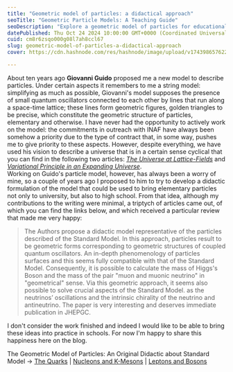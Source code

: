 ```yaml
---
title: "Geometric model of particles: a didactical approach"
seoTitle: "Geometric Particle Models: A Teaching Guide"
seoDescription: "Explore a geometric model of particles for educational use, linking quantum oscillators with space-time geometry to explain particle phenomena"
datePublished: Thu Oct 24 2024 10:00:00 GMT+0000 (Coordinated Universal Time)
cuid: cm8r6zsqo000g08l7ah8ccl67
slug: geometric-model-of-particles-a-didactical-approach
cover: https://cdn.hashnode.com/res/hashnode/image/upload/v1743986576222/4fe221c6-c945-4d55-a10d-ed303d8f1ab2.jpeg

---
```


About ten years ago **Giovanni Guido** proposed me a new model to describe particles. Under certain aspects it remembers to me a string model: simplifying as much as possible, Giovanni's model supposes the presence of small quantum oscillators connected to each other by lines that run along a space-time lattice; these lines form geometric figures, golden triangles to be precise, which constitute the geometric structure of particles, elementary and otherwise. I have never had the opportunity to actively work on the model: the commitments in outreach with INAF have always been somehow a priority due to the type of contract that, in some way, pushes me to give priority to these aspects. However, despite everything, we have used his vision to describe a universe that is in a certain sense cyclical that you can find in the following two articles: [_The Universe at Lattice-Fields_](https://www.scirp.org/journal/paperinformation?paperid=80081) and [_Variational Principle in an Expanding Universe_](https://www.scirp.org/journal/paperinformation?paperid=82174).  
Working on Guido's particle model, however, has always been a worry of mine, so a couple of years ago I proposed to him to try to develop a didactic formulation of the model that could be used to bring elementary particles not only to university, but also to high school. From that idea, although my contributions to the writing were minimal, a triptych of articles came out, of which you can find the links below, and which received a particular review that made me very happy:

> The Authors propose a didactic model representative of the particles described of the Standard Model. In this approach, particles result to be geometric forms corresponding to geometric structures of coupled quantum oscillators. An in-depth phenomenology of particles surfaces and this seems fully compatible with that of the Standard Model. Consequently, it is possible to calculate the mass of Higgs's Boson and the mass of the pair "muon and muonic neutrino" in "geometrical" sense. Via this geometric approach, it seems also possible to solve crucial aspects of the Standard Model. as the neutrinos’ oscillations and the intrinsic chirality of the neutrino and antineutrino. The paper is very interesting and deserves immediate publication in JHEPGC.

I don't consider the work finished and indeed I would like to be able to bring these ideas into practice in schools. For now I'm happy to share this happiness here on the blog.

The Geometric Model of Particles: An Original Didactic about Standard Model -> [The Quarks](https://www.scirp.org/journal/paperinformation?paperid=132762) | [Nucleons and K-Mesons](https://www.scirp.org/journal/paperinformation?paperid=134621) | [Leptons and Bosons](https://www.scirp.org/journal/paperinformation?paperid=136315)